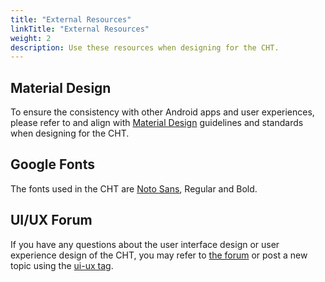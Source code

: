 ```yaml
---
title: "External Resources"
linkTitle: "External Resources"
weight: 2
description: Use these resources when designing for the CHT.
---
```


## Material Design

To ensure the consistency with other Android apps and user experiences, please refer to and align with [Material Design](https://m3.material.io/) guidelines and standards when designing for the CHT.

## Google Fonts

The fonts used in the CHT are [Noto Sans](https://fonts.google.com/noto/specimen/Noto+Sans), Regular and Bold.

## UI/UX Forum

If you have any questions about the user interface design or user experience design of the CHT, you may refer to [the forum](https://forum.communityhealthtoolkit.org/) or post a new topic using the [ui-ux tag](https://forum.communityhealthtoolkit.org/tags/c/product/23/ui-ux). 
